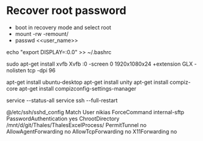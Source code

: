 # Recover root password
* boot in recovery mode and select root
* mount -rw -remount/
* passwd <<user_name>>

echo "export DISPLAY=:0.0" >> ~/.bashrc

sudo apt-get install xvfb
Xvfb :0 -screen 0 1920x1080x24 +extension GLX -nolisten tcp -dpi 96

apt-get install ubuntu-desktop
apt-get install unity
apt-get install compiz-core
apt-get install compizconfig-settings-manager


service --status-all
service ssh --full-restart

@/etc/ssh/sshd_config
Match User nikias
ForceCommand internal-sftp
PasswordAuthentication yes
ChrootDirectory /mnt/d/git/Thales/ThalesExcelProcess/
PermitTunnel no
AllowAgentForwarding no
AllowTcpForwarding no
X11Forwarding no